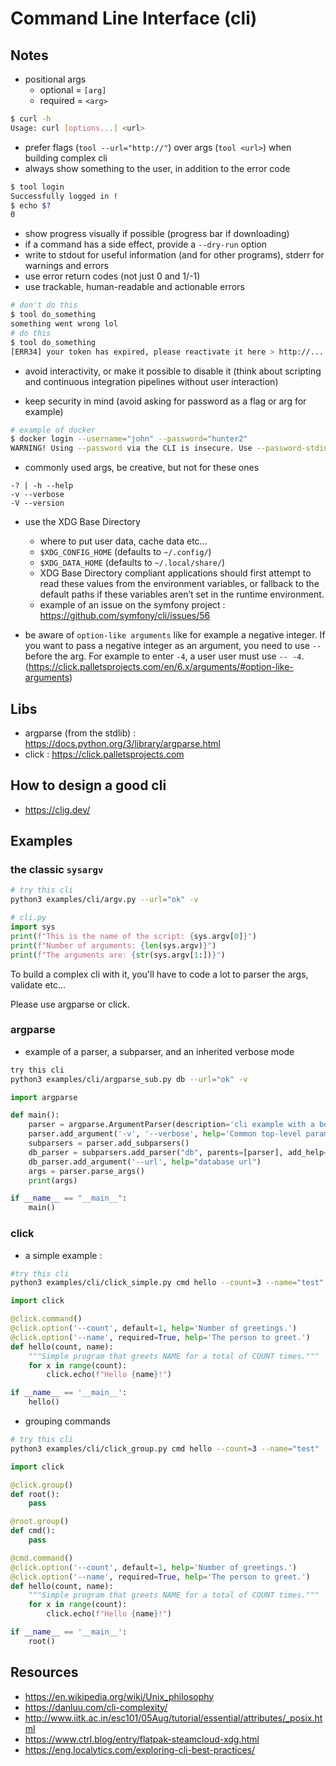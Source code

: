 # Command Line Interface (cli)

## Notes

- positional args
    - optional = `[arg]`
    - required = `<arg>`

```bash
$ curl -h
Usage: curl [options...] <url>
```

- prefer flags (`tool --url="http://"`) over args (`tool <url>`) when building complex cli
- always show something to the user, in addition to the error code

```bash
$ tool login
Successfully logged in !
$ echo $?
0
```

- show progress visually if possible (progress bar if downloading)
- if a command has a side effect, provide a `--dry-run` option
- write to stdout for useful information (and for other programs), stderr for warnings and errors
- use error return codes (not just 0 and 1/-1)
- use trackable, human-readable and actionable errors

```bash
# don't do this
$ tool do_something
something went wrong lol
# do this
$ tool do_something
[ERR34] your token has expired, please reactivate it here > http://...
```
- avoid interactivity, or make it possible to disable it (think about scripting and continuous integration pipelines without user interaction)

- keep security in mind (avoid asking for password as a flag or arg for example)

```bash
# example of docker
$ docker login --username="john" --password="hunter2"
WARNING! Using --password via the CLI is insecure. Use --password-stdin.
```

- commonly used args, be creative, but not for these ones

```
-? | -h --help
-v --verbose
-V --version
```

- use the XDG Base Directory
    - where to put user data, cache data etc...
    - `$XDG_CONFIG_HOME` (defaults to `~/.config/`)
    - `$XDG_DATA_HOME` (defaults to `~/.local/share/`)
    - XDG Base Directory compliant applications should first attempt to read these values from the environment variables, or fallback to the default paths if these variables aren’t set in the runtime environment.
    - example of an issue on the symfony project : https://github.com/symfony/cli/issues/56

- be aware of `option-like arguments` like for example a negative integer. If you want to pass a negative integer as an argument, you need to use `-- ` before the arg. For example to enter `-4`, a user user must use `-- -4`. (https://click.palletsprojects.com/en/6.x/arguments/#option-like-arguments)

## Libs

- argparse (from the stdlib) : https://docs.python.org/3/library/argparse.html
- click : https://click.palletsprojects.com

## How to design a good cli

- https://clig.dev/

## Examples

### the classic `sysargv`

```bash
# try this cli
python3 examples/cli/argv.py --url="ok" -v
```

```python
# cli.py
import sys
print(f"This is the name of the script: {sys.argv[0]}")
print(f"Number of arguments: {len(sys.argv)}")
print(f"The arguments are: {str(sys.argv[1:])}")
```

To build a complex cli with it, you'll have to code a lot to parser the args, validate etc...

Please use argparse or click.

### argparse

- example of a parser, a subparser, and an inherited verbose mode

```bash
try this cli
python3 examples/cli/argparse_sub.py db --url="ok" -v
```

```python
import argparse

def main():
    parser = argparse.ArgumentParser(description='cli example with a boolean arg')
    parser.add_argument('-v', '--verbose', help='Common top-level parameter', action='store_true', required=False)
    subparsers = parser.add_subparsers()
    db_parser = subparsers.add_parser("db", parents=[parser], add_help=False, description="db command", help="manage the db")
    db_parser.add_argument('--url', help="database url")
    args = parser.parse_args()
    print(args)

if __name__ == "__main__":
    main()
```

### click

- a simple example :

```bash
#try this cli
python3 examples/cli/click_simple.py cmd hello --count=3 --name="test"
```

```python
import click

@click.command()
@click.option('--count', default=1, help='Number of greetings.')
@click.option('--name', required=True, help='The person to greet.')
def hello(count, name):
    """Simple program that greets NAME for a total of COUNT times."""
    for x in range(count):
        click.echo(f"Hello {name}!")

if __name__ == '__main__':
    hello()
```

- grouping commands

```bash
# try this cli
python3 examples/cli/click_group.py cmd hello --count=3 --name="test"
```

```python
import click

@click.group()
def root():
    pass

@root.group()
def cmd():
    pass

@cmd.command()
@click.option('--count', default=1, help='Number of greetings.')
@click.option('--name', required=True, help='The person to greet.')
def hello(count, name):
    """Simple program that greets NAME for a total of COUNT times."""
    for x in range(count):
        click.echo(f"Hello {name}!")

if __name__ == '__main__':
    root()
```

## Resources

- https://en.wikipedia.org/wiki/Unix_philosophy
- https://danluu.com/cli-complexity/
- http://www.iitk.ac.in/esc101/05Aug/tutorial/essential/attributes/_posix.html
- https://www.ctrl.blog/entry/flatpak-steamcloud-xdg.html
- https://eng.localytics.com/exploring-cli-best-practices/
